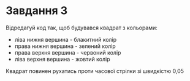 # Завдання 3

Відредагуй код так, щоб будувався квадрат з кольорами:

- ліва нижня вершина - блакитний колір
- права нижня вершина - зелений колір
- права верхня вершина - червоний колір
- ліва верхня вершина - жовтий колір

Квадрат повинен рухатись проти часової стрілки зі швидкістю 0,05